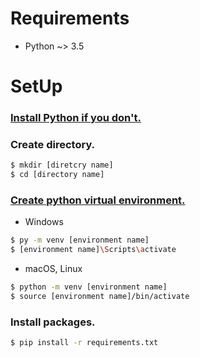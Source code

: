 # Requirements

* Python ~> 3.5

# SetUp

### [Install Python if you don't.](https://www.python.org/downloads/)  
  
  
### Create directory.

```bash
$ mkdir [diretcry name]
$ cd [directory name]
```  
  
  
### [Create python virtual environment.](https://docs.python.org/ja/3/library/venv.html)

- Windows
```bash
$ py -m venv [environment name]
$ [environment name]\Scripts\activate
```
  
- macOS, Linux
```bash
$ python -m venv [environment name]
$ source [environment name]/bin/activate
```  
  
  
### Install packages.

```bash
$ pip install -r requirements.txt
```



